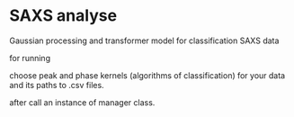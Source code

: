# SAXS analyse

Gaussian processing and transformer model for classification SAXS data 

for running

choose peak and phase kernels (algorithms of classification) for your data
and its paths to .csv files. 

after call an instance of manager class. 